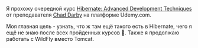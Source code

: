 Я прохожу очередной курс [Hibernate: Advanced Development Techniques](https://www.udemy.com/course/hibernate-tutorial-advanced)
от преподавателя [Chad Darby](https://www.udemy.com/user/chaddarby2) на платформе Udemy.com.

Моя главная цель - узнать, что ж там ещё такого есть в Hibernate, чего я ещё не знаю после всех пройденных курсов
:thinking:. Также я продолжаю работать с WildFly вместо Tomcat.